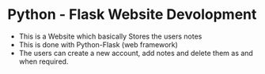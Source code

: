 # Python - Flask Website Devolopment
+ This is a Website which basically Stores the users notes 
+ This is done with Python-Flask (web framework)
+ The users can create a new account, add notes and delete them as and when required.
